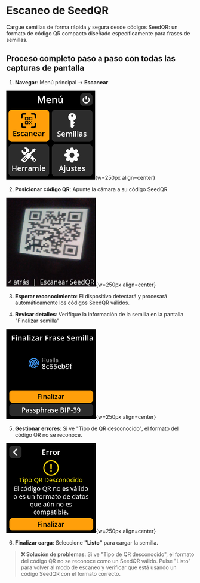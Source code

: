 # Escaneo de SeedQR

Cargue semillas de forma rápida y segura desde códigos SeedQR: un formato de código QR compacto diseñado específicamente para frases de semillas.

## Proceso completo paso a paso con todas las capturas de pantalla

1. **Navegar**: Menú principal → **Escanear**

![Opción de escaneo resaltada en el menú principal](images/MainMenuView_sm_le_es.png){w=250px align=center}

2. **Posicionar código QR**: Apunte la cámara a su código SeedQR

![Interfaz de escaneo SeedQR](images/SeedQRScan_sm_le_es.png){w=250px align=center}

3. **Esperar reconocimiento**: El dispositivo detectará y procesará automáticamente los códigos SeedQR válidos.

4. **Revisar detalles**: Verifique la información de la semilla en la pantalla "Finalizar semilla"

![Finalización de SeedQR screen](images/SeedFinalizeView_sm_le_es.png){w=250px align=center}

5. **Gestionar errores**: Si ve "Tipo de QR desconocido", el formato del código QR no se reconoce.

![Mensaje de error de tipo de QR desconocido](images/ScanInvalidQRTypeView_sm_le_es.png){w=250px align=center}

6. **Finalizar carga**: Seleccione **"Listo"** para cargar la semilla.

> **❌ Solución de problemas**: Si ve "Tipo de QR desconocido", el formato del código QR no se reconoce como un SeedQR válido. Pulse "Listo" para volver al modo de escaneo y verificar que está usando un código SeedQR con el formato correcto.
